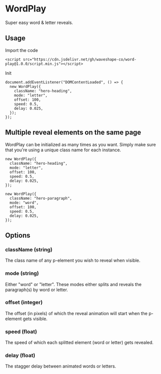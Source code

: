 # WordPlay

Super easy word & letter reveals.

## Usage

Import the code

```
<script src="https://cdn.jsdelivr.net/gh/waveshape-co/word-play@1.0.0/script.min.js"></script>
```

Init

```
document.addEventListener("DOMContentLoaded", () => {
  new WordPlay({
    className: "hero-heading",
    mode: "letter",
    offset: 100,
    speed: 0.5,
    delay: 0.025,
  });
});
```

## Multiple reveal elements on the same page

WordPlay can be initialized as many times as you want. Simply make sure that you're using a unique class name for each instance.

```
new WordPlay({
  className: "hero-heading",
  mode: "letter",
  offset: 100,
  speed: 0.5,
  delay: 0.025,
});

new WordPlay({
  className: "hero-paragraph",
  mode: "word",
  offset: 100,
  speed: 0.5,
  delay: 0.025,
});
```

## Options

### className (string)

The class name of any p-element you wish to reveal when visible.

### mode (string)

Either "word" or "letter". These modes either splits and reveals the paragraph(s) by word or letter.

### offset (integer)

The offset (in pixels) of which the reveal animation will start when the p-element gets visible.

### speed (float)

The speed of which each splitted element (word or letter) gets revealed.

### delay (float)

The stagger delay between animated words or letters.
